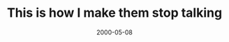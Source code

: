 ---
layout: base.njk
title : 'This is how I make them stop talking' 
view_title : 'This is how I make them stop talking' 
year : '2000' 
date : '2000-05-08' 
img_file : '/drawing/stoptalking.png' 
html_file : 'stoptalking' 
next_html : 'deadgivea.html' 
year_order : '285' 
permalink : "title/{{html_file}}.html"
---